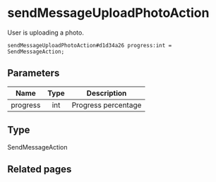 # sendMessageUploadPhotoAction
User is uploading a photo.

```
sendMessageUploadPhotoAction#d1d34a26 progress:int = SendMessageAction;
```

## Parameters
| Name | Type | Description |
| ---- | :----: | ----------- |
| progress | int | Progress percentage |


## Type
SendMessageAction

## Related pages
